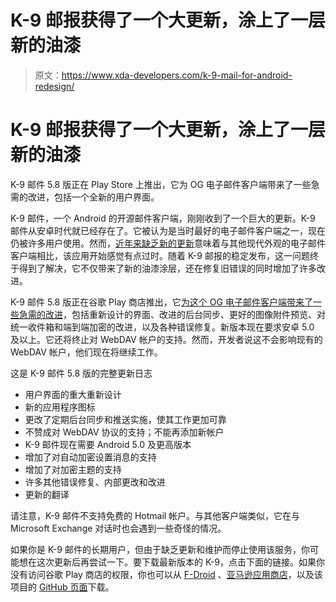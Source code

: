 # K-9 邮报获得了一个大更新，涂上了一层新的油漆

> 原文：<https://www.xda-developers.com/k-9-mail-for-android-redesign/>

# K-9 邮报获得了一个大更新，涂上了一层新的油漆

K-9 邮件 5.8 版正在 Play Store 上推出，它为 OG 电子邮件客户端带来了一些急需的改进，包括一个全新的用户界面。

K-9 邮件，一个 Android 的开源邮件客户端，刚刚收到了一个巨大的更新。K-9 邮件从安卓时代就已经存在了。它被认为是当时最好的电子邮件客户端之一，现在仍被许多用户使用。然而，[近年来缺乏新的更新](https://forum.xda-developers.com/t/app-5-0-k9-mail-material-design-open-source-discontinued.3415146/)意味着与其他现代外观的电子邮件客户端相比，该应用开始感觉有点过时。随着 K-9 邮报的稳定发布，这一问题终于得到了解决，它不仅带来了新的油漆涂层，还在修复旧错误的同时增加了许多改进。

K-9 邮件 5.8 版正在谷歌 Play 商店推出，它[为这个 OG 电子邮件客户端带来了一些急需的改进](https://k9mail.app/2021/07/24/K-9-Mail-is-back)，包括重新设计的界面、改进的后台同步、更好的图像附件预览、对统一收件箱和端到端加密的改进，以及各种错误修复。新版本现在要求安卓 5.0 及以上。它还将终止对 WebDAV 帐户的支持。然而，开发者说这不会影响现有的 WebDAV 帐户，他们现在将继续工作。

这是 K-9 邮件 5.8 版的完整更新日志

*   用户界面的重大重新设计
*   新的应用程序图标
*   更改了定期后台同步和推送实施，使其工作更加可靠
*   不赞成对 WebDAV 协议的支持；不能再添加新帐户
*   K-9 邮件现在需要 Android 5.0 及更高版本
*   增加了对自动加密设置消息的支持
*   增加了对加密主题的支持
*   许多其他错误修复、内部更改和改进
*   更新的翻译

请注意，K-9 邮件不支持免费的 Hotmail 帐户。与其他客户端类似，它在与 Microsoft Exchange 对话时也会遇到一些奇怪的情况。

如果你是 K-9 邮件的长期用户，但由于缺乏更新和维护而停止使用该服务，你可能想在这次更新后再尝试一下。要下载最新版本的 K-9，点击下面的链接。如果你没有访问谷歌 Play 商店的权限，你也可以从 [F-Droid](https://f-droid.org/packages/com.fsck.k9/) 、[亚马逊应用商店](https://www.amazon.com/K-9-Dog-Walkers-Mail/dp/B004JK61K0/?tag=xda-4k4vhqu-20&ascsubtag=UUxdaUeUpU4261&asc_refurl=https%3A%2F%2Fwww.xda-developers.com%2Fk-9-mail-for-android-redesign%2F&asc_campaign=Short-Term)，以及该项目的 [GitHub 页面](https://github.com/k9mail/k-9/releases)下载。